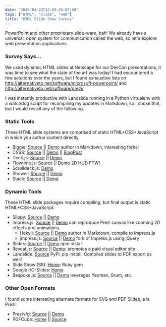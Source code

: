 ```yaml
---
date: "2015-04-23T12:59:26-07:00"
tags: ["HTML", "slide", "web"]
title: "HTML Slide Show Survey"
---
```


PowerPoint and other proprietary slide-ware, bah!
We already have a universal, open system for communication
called the web, so let's explore web presentation applications.
<!--more-->
### Survey Says...

We used dynamic HTML slides at Netscape for our DevCon presentations, it was time to see what
the state of the art was today! I had encountered a few solutions over the years, but I found
exhaustive lists on http://alternativeto.net/software/microsoft-powerpoint/
and http://alternativeto.net/software/prezi/

I was instantly productive with Landslide running in a Python virtualenv with a watchdog script
for recompiling my updates in Markdown, so I chose that, but I would revisit any of the following.

### Static Tools

These HTML slide systems are comprised of static HTML+CSS+JavaScript in which you author content directly.

  * Biggie: [Source](http://github.com/tmcw/big/)
    || [Demo](http://www.macwright.org/biggie/) author in Markdown, interesting forks!
  * CSSS: [Source](https://github.com/LeaVerou/CSSS)
    || [Demo](http://leaverou.github.io/CSSS/)
    || [BlogPost](http://lea.verou.me/2010/10/my-ft2010-slides-and-csss-my-presentation-framework/)
  * Deck.js: [Source](https://github.com/imakewebthings/deck.js)
    || [Demo](http://imakewebthings.com/deck.js)
  * Flowtime.js: [Source](https://github.com/marcolago/flowtime.js)
    || [Demo](http://flowtime-js.marcolago.com) 2D HUD FTW!
  * Scrolldeck.js: [Demo](http://johnpolacek.github.io/scrolldeck.js)
  * Shower: [Source](https://github.com/shower/shower)
    || [Demo](http://shwr.me)
  * Stack: [Source](https://github.com/mbostock/stack/)
    || [Demo](https://mbostock.github.io/stack/)

### Dynamic Tools

These HTML slide packages require compiling, but final output is static HTML+CSS+JavaScript:

  * Slippy: [Source](https://github.com/Seldaek/slippy/)
    || [Demo](http://slides.seld.be/?file=2010-05-30+Example.html#1)
  * Impress.js: [Source](https://github.com/impress/impress.js)
    || [Demo](http://impress.github.io/impress.js)
    can reproduce Prezi canvas like zooming 2D effects and animations.
      * Hekyll: [Source](https://github.com/bmcmurray/hekyll)
        || [Demo](http://bmcmurray.github.io/hekyll/preso.htm)
        author in Markdown, compile to Impress.js
      * jmpress.js: [Source](https://github.com/jmpressjs/impress.js)
        || [Demo](http://jmpressjs.github.io/jmpress.js) fork of Impress.js using jQuery
  * Slides: [Source](https://github.com/briancavalier/slides)
    || [Demo](http://briancavalier.com/code/slides)
    npm install
  * Reveal.js: [Source](https://github.com/hakimel/reveal.js)
    || [Demo](http://lab.hakim.se/reveal-js/): promotes a paid visual editor site
  * Landslide: [Source](https://github.com/adamzap/landslide)
    PyPi: pip install. Compiled slides to PDF export as well!
  * Slide Show (S9): [Home](http://slideshow-s9.github.io): Ruby gem
  * Google I/O-Slides: [Home](https://code.google.com/p/io-2012-slides/)
  * Bespoke.js: [Source](https://github.com/markdalgleish/bespoke.js)
    || [Demo](http://markdalgleish.com/projects/bespoke.js/) leverages Yeoman, Grunt, etc.

### Other Open Formats

I found some interesting alternate formats for SVG and PDF Slides, a la Prezi:

  * Pres/v/g: [Source](https://github.com/feklee/presvg)
    || [Demo](http://feklee.github.com/presvg/demo.html)
  * PDFCube: [Home](http://code.100allora.it/pdfcube/) || [Source](https://github.com/baol/pdfcube)
